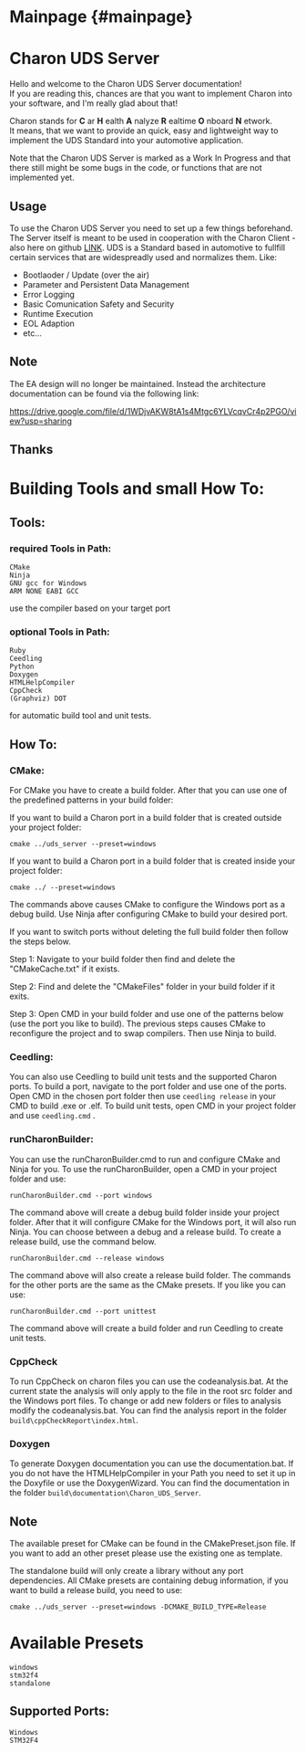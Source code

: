 # Mainpage {#mainpage}

Charon UDS Server
==================

Hello and welcome to the Charon UDS Server documentation!  
If you are reading this, chances are that you want to implement Charon into your software, and I'm really glad about that!

Charon stands for **C** ar **H** ealth **A** nalyze **R** ealtime **O** nboard **N** etwork.  
It means, that we want to provide an quick, easy and lightweight way to implement the UDS Standard into your automotive application.

Note that the Charon UDS Server is marked as a Work In Progress and that there still might be some bugs in the code, or functions that are not implemented yet.

## Usage

To use the Charon UDS Server you need to set up a few things beforehand.
The Server itself is meant to be used in cooperation with the Charon Client - also here on github [LINK](https://github.com/Sentinel-Software-GmbH/CHARON-Client).
UDS is a Standard based in automotive to fullfill certain services that are widespreadly used and normalizes them.
Like:
 - Bootlaoder / Update (over the air)
 - Parameter and Persistent Data Management
 - Error Logging
 - Basic Comunication Safety and Security
 - Runtime Execution
 - EOL Adaption
 - etc...

## Note 

The EA design will no longer be maintained. Instead the architecture documentation can be found via the following link:

https://drive.google.com/file/d/1WDjvAKW8tA1s4Mtgc6YLVcqvCr4p2PGO/view?usp=sharing

## Thanks

# Building Tools and small How To:

## Tools:
### required Tools in Path:
```
CMake 
Ninja
GNU gcc for Windows
ARM NONE EABI GCC
```
use the compiler based on your target port

### optional Tools in Path:
```
Ruby
Ceedling
Python
Doxygen
HTMLHelpCompiler
CppCheck
(Graphviz) DOT
```
for automatic build tool and unit tests.

## How To:

### CMake:
For CMake you have to create a build folder. After that you can use one of the predefined patterns in your build folder:

If you want to build a Charon port in a build folder that is created outside your project folder:
```
cmake ../uds_server --preset=windows    
```
If you want to build a Charon port in a build folder that is created inside your project folder:
```
cmake ../ --preset=windows 
```

The commands above causes CMake to configure the Windows port as a debug build.
Use Ninja after configuring CMake to build your desired port.

If you want to switch ports without deleting the full build folder then follow the steps below.

Step 1:
Navigate to your build folder then find and delete the "CMakeCache.txt" if it exists.

Step 2:
Find and delete the "CMakeFiles" folder in your build folder if it exits.

Step 3:
Open CMD in your build folder and use one of the patterns below (use the port you like to build).
The previous steps causes CMake to reconfigure the project and to swap compilers. 
Then use Ninja to build.

### Ceedling:
You can also use Ceedling to build unit tests and the supported Charon ports.
To build a port, navigate to the port folder and use one of the ports.
Open CMD in the chosen port folder then use ```ceedling release```  in your CMD to build .exe or .elf.
To build unit tests, open CMD in your project folder and use ```ceedling.cmd``` . 

### runCharonBuilder:
You can use the runCharonBuilder.cmd to run and configure CMake and Ninja for you.
To use the runCharonBuilder, open a CMD in your project folder and use:
```
runCharonBuilder.cmd --port windows
```
The command above will create a debug build folder inside your project folder. After that it will configure CMake for the Windows port,
it will also run Ninja.
You can choose between a debug and a release build.
To create a release build, use the command below.
```
runCharonBuilder.cmd --release windows
```
The command above will also create a release build folder.
The commands for the other ports are the same as the CMake presets.
If you like you can use:
```
runCharonBuilder.cmd --port unittest
```
The command above will create a build folder and run Ceedling to create unit tests. 

### CppCheck
To run CppCheck on charon files you can use the codeanalysis.bat.
At the current state the analysis will only apply to the file in the root src folder and the Windows port files.
To change or add new folders or files to analysis modify the codeanalysis.bat. 
You can find the analysis report in the folder ```build\cppCheckReport\index.html```.   

### Doxygen 
To generate Doxygen documentation you can use the documentation.bat.
If you do not have the HTMLHelpCompiler in your Path you need to set it up in the Doxyfile or use the DoxygenWizard.
You can find the documentation in the folder ```build\documentation\Charon_UDS_Server```.

## Note
The available preset for CMake can be found in the CMakePreset.json file. 
If you want to add an other preset please use the existing one as template.

The standalone build will only create a library without any port dependencies.
All CMake presets are containing debug information, if you want to build a release build, you need to use:

```
cmake ../uds_server --preset=windows -DCMAKE_BUILD_TYPE=Release
```

# Available Presets
```
windows
stm32f4
standalone
```

## Supported Ports:
```
Windows
STM32F4
```
